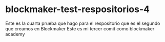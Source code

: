# blockmaker-test-respositorios-4
Este es la cuarta prueba que hago para el respositorio que es el segundo que creamos en Blockmaker
Este es mi tercer comit como blockmaker academy
